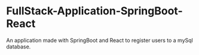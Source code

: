# FullStack-Application-SpringBoot-React
An application made with SpringBoot and React to register users to a mySql database.
